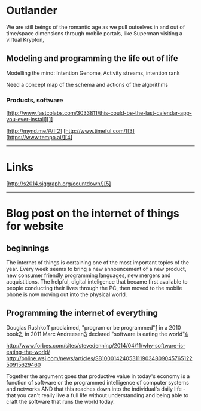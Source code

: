 # Outlander

We are still beings of the romantic age as we pull outselves in and out of time/space dimensions through mobile portals, like Superman visiting a virtual Krypton, 



## Modeling and programming the life out of life

Modelling the mind: Intention Genome, Activity streams, intention rank

Need a concept map of the schema and actions of the algorithms


### Products, software

[http://www.fastcolabs.com/3033811/this-could-be-the-last-calendar-app-you-ever-install][1]

[http://mynd.me/#/][2]
[http://www.timeful.com/][3]
[https://www.tempo.ai/][4]


---- 
# Links
[http://s2014.siggraph.org/countdown/][5]

---- 

# Blog post on the internet of things for website
## beginnings
The internet of things is certaining one of the most important topics of the year. Every week seems to bring a new announcement of a new product, new consumer friendly programming languages, new mergers and acquistitions. The helpful, digital inteligence that became first available to people conducting their lives through the PC, then moved to the mobile phone is now moving out into the physical world.

## Programming the internet of everything
Douglas Rushkoff proclaimed, "program or be programmed"[1][6] in a 2010 book[2][7], in 2011 Marc Andreesen[3][8] declared "software is eating the world"[4][9]

http://www.forbes.com/sites/stevedenning/2014/04/11/why-software-is-eating-the-world/
http://online.wsj.com/news/articles/SB10001424053111903480904576512250915629460

Together the argument goes that productive value in today's economy is a function of software or the programmed intelligence of computer systems and networks AND that this reaches down into the individual's daily life - that you can't really live a full life without understanding and being able to craft the software that runs the world today.

 

[1]:	http://www.fastcolabs.com/3033811/this-could-be-the-last-calendar-app-you-ever-install
[2]:	http://mynd.me/#/
[3]:	http://www.timeful.com/
[4]:	https://www.tempo.ai/
[5]:	http://s2014.siggraph.org/countdown/
[6]:	https://www.youtube.com/watch?v=imV3pPIUy1k
[7]:	http://www.rushkoff.com/program-or-be-programmed/
[8]:	http://en.wikipedia.org/wiki/Marc_Andreessen
[9]:	http://news.genius.com/Marc-andreessen-why-software-is-eating-the-world-annotated